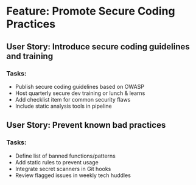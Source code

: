 # Feature: Promote Secure Coding Practices

## User Story: Introduce secure coding guidelines and training

### Tasks:
- Publish secure coding guidelines based on OWASP
- Host quarterly secure dev training or lunch & learns
- Add checklist item for common security flaws
- Include static analysis tools in pipeline

## User Story: Prevent known bad practices

### Tasks:
- Define list of banned functions/patterns
- Add static rules to prevent usage
- Integrate secret scanners in Git hooks
- Review flagged issues in weekly tech huddles